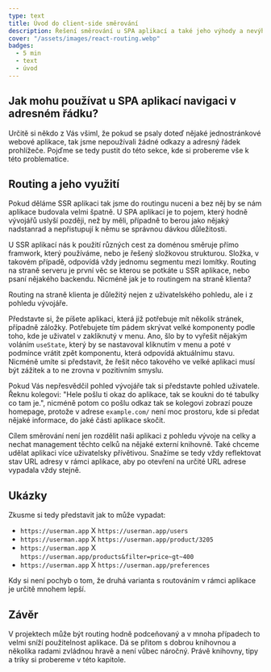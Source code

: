 ```yaml
---
type: text
title: Úvod do client-side směrování
description: Řešení směrování u SPA aplikací a také jeho výhody a nevýhody.
cover: "/assets/images/react-routing.webp"
badges:
  - 5 min
  - text
  - úvod
---
```


## Jak mohu používat u SPA aplikací navigaci v adresném řádku?

Určitě si někdo z Vás všiml, že pokud se psaly doteď nějaké jednostránkové webové aplikace, tak jsme
nepoužívali žádné odkazy a adresný řádek prohlížeče. Pojďme se tedy pustit do této sekce, kde si probereme
vše k této problematice.

## Routing a jeho využití

Pokud děláme SSR aplikaci tak jsme do routingu nuceni a bez něj by se nám aplikace budovala velmi špatně.
U SPA aplikací je to pojem, který hodně vývojářů uslyší později, než by měli, případně to berou jako nějaký
nadstanrad a nepřistupují k němu se správnou dávkou důležitosti.

U SSR aplikací nás k použití různých cest za doménou směruje přímo framwork, který používáme, nebo je řešený
složkovou strukturou. Složka, v takovém případě, odpovídá vždy jednomu segmentu mezi lomítky. Routing na straně
serveru je první věc se kterou se potkáte u SSR aplikace, nebo psaní nějakého backendu. Nicméně jak je to
routingem na straně klienta?

Routing na straně klienta je důležitý nejen z uživatelského pohledu, ale i z pohledu vývojáře.

Představte si, že píšete aplikaci, která již potřebuje mít několik stránek, případně záložky. Potřebujete
tím pádem skrývat velké komponenty podle toho, kde je uživatel v zakliknutý v menu. Ano, šlo by to vyřešit
nějakým voláním `useState`, který by se nastavoval kliknutím v menu a poté v podmínce vrátit zpět komponentu,
která odpovídá aktuálnímu stavu. Nicméně umíte si představit, že řešit něco takového ve velké aplikaci musí
být zážitek a to ne zrovna v pozitivním smyslu.

Pokud Vás nepřesvědčil pohled vývojáře tak si představte pohled uživatele. Řeknu kolegovi: "Hele pošlu
ti okaz do aplikace, tak se koukni do té tabulky co tam je.", nicméně potom co pošlu odkaz tak se kolegovi zobrazí
pouze homepage, protože v adrese `example.com/` není moc prostoru, kde si předat nějaké informace, do jaké
části aplikace skočit.

Cílem směrování není jen rozdělit naši aplikaci z pohledu vývoje na celky a nechat management těchto
celků na nějaké externí knihovně. Také chceme udělat aplikaci více uživatelsky přívětivou. Snažíme se tedy
vždy reflektovat stav URL adresy v rámci aplikace, aby po otevření na určité URL adrese vypadala vždy stejně.

## Ukázky

Zkusme si tedy představit jak to může vypadat:

- `https://userman.app` X `https://userman.app/users`
- `https://userman.app` X `https://userman.app/product/3205`
- `https://userman.app` X `https://userman.app/products&filter=price~gt~400`
- `https://userman.app` X `https://userman.app/preferences`

Kdy si není pochyb o tom, že druhá varianta s routováním v rámci aplikace je určitě mnohem lepší.

## Závěr

V projektech může být routing hodně podceňovaný a v mnoha případech to velmi sníží použitelnost aplikace. Dá se přitom
s dobrou knihovnou a několika radami zvládnou hravě a není vůbec náročný. Právě knihovny, tipy a triky si probereme
v této kapitole.
